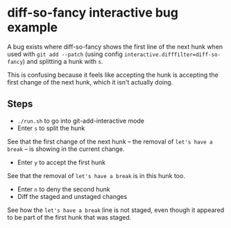# diff-so-fancy interactive bug example

A bug exists where diff-so-fancy shows the first line of the next hunk when used with `git add --patch` (using config `interactive.difffilter=diff-so-fancy`) and splitting a hunk with `s`.

This is confusing because it feels like accepting the hunk is accepting the first change of the next hunk, which it isn't actually doing.

## Steps

- `./run.sh` to go into git-add-interactive mode
- Enter `s` to split the hunk

See that the first change of the next hunk – the removal of `let's have a break` – is showing in the current change.

- Enter `y` to accept the first hunk

See that the removal of `let's have a break` is in this hunk too.

- Enter `n` to deny the second hunk
- Diff the staged and unstaged changes

See how the `let's have a break` line is not staged, even though it appeared to be part of the first hunk that was staged.
